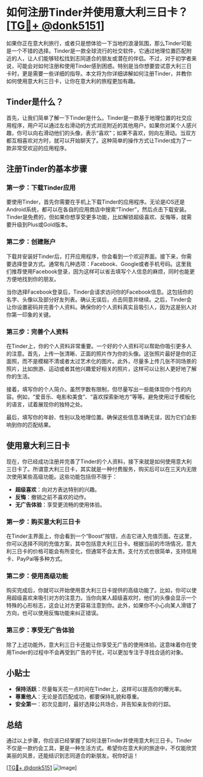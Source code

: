 # 如何注册Tinder并使用意大利三日卡？[[TG💪+ @donk5151](https://t.me/s/donk5151)]

如果你正在意大利旅行，或者只是想体验一下当地的浪漫氛围，那么Tinder可能是一个不错的选择。Tinder是一款全球流行的社交软件，它通过地理位置匹配附近的人，让人们能够轻松找到志同道合的朋友或潜在的伴侣。不过，对于初学者来说，可能会对如何注册和使用Tinder感到困惑。特别是当你想要尝试意大利三日卡时，更是需要一些详细的指导。本文将为你详细讲解如何注册Tinder，并教你如何使用意大利三日卡，让你在意大利的旅程更加有趣。

## Tinder是什么？

首先，让我们简单了解一下Tinder是什么。Tinder是一款基于地理位置的社交应用程序，用户可以通过左右滑动的方式浏览附近的其他用户。如果你对某个人感兴趣，你可以向右滑动他们的头像，表示“喜欢”；如果不喜欢，则向左滑动。当双方都互相喜欢对方时，就可以开始聊天了。这种简单的操作方式让Tinder成为了一款非常受欢迎的应用程序。

## 注册Tinder的基本步骤

### 第一步：下载Tinder应用

要使用Tinder，首先你需要在手机上下载Tinder的应用程序。无论是iOS还是Android系统，都可以在各自的应用商店中搜索“Tinder”，然后点击下载安装。Tinder是免费的，但如果你想享受更多功能，比如解锁超级喜欢、反悔等，就需要升级到Plus或Gold版本。

### 第二步：创建账户

下载并安装好Tinder后，打开应用程序，你会看到一个欢迎界面。接下来，你需要选择登录方式。通常有几种选项：Facebook、Google或者手机号码。这里我们推荐使用Facebook登录，因为这样可以省去填写个人信息的麻烦，同时也能更方便地找到你的朋友。

当你选择Facebook登录后，Tinder会请求访问你的Facebook信息。这包括你的名字、头像以及部分好友列表。确认无误后，点击同意并继续。之后，Tinder会让你设置密码并完善个人资料。确保你的个人资料真实且吸引人，因为这是别人对你第一印象的关键。

### 第三步：完善个人资料

在Tinder上，你的个人资料非常重要。一个好的个人资料可以帮助你吸引更多人的注意。首先，上传一张清晰、正面的照片作为你的头像。这张照片最好是你的正面照，而不是模糊不清或者太过艺术化的图片。此外，尽量多上传几张不同场景的照片，比如旅游、运动或者其他兴趣爱好相关的照片，这样可以让别人更好地了解你的生活。

接着，填写你的个人简介。虽然字数有限制，但尽量写出一些能体现你个性的内容。例如，“爱音乐、电影和美食”、“喜欢探索新地方”等等。避免使用过于模板化的语言，试着展现你的独特之处。

最后，填写你的年龄、性别以及地理位置。确保这些信息准确无误，因为它们会影响到你的匹配结果。

## 使用意大利三日卡

现在，你已经成功注册并完善了Tinder的个人资料，接下来就是如何使用意大利三日卡了。所谓意大利三日卡，其实就是一种付费服务，购买后可以在三天内无限次使用某些高级功能。这些功能包括但不限于：

- **超级喜欢**：向对方表达特别的兴趣。
- **反悔**：撤销之前不喜欢的动作。
- **无广告体验**：享受更流畅的使用体验。

### 第一步：购买意大利三日卡

在Tinder主界面上，你会看到一个“Boost”按钮，点击它进入充值页面。在这里，你可以选择不同的充值方案，其中包括意大利三日卡。根据当前的市场情况，意大利三日卡的价格可能会有所变化，但通常不会太贵。支付方式也很简单，支持信用卡、PayPal等多种方式。

### 第二步：使用高级功能

购买完成后，你就可以开始使用意大利三日卡提供的高级功能了。比如，你可以使用超级喜欢来吸引对方的注意力。当你向某人超级喜欢时，他们的头像会显示一个特殊的心形标志，这会让对方更容易注意到你。此外，如果你不小心向某人滑错了方向，也可以使用反悔功能来纠正错误。

### 第三步：享受无广告体验

除了上述功能外，意大利三日卡还能让你享受无广告的使用体验。这意味着你在使用Tinder的过程中不会再受到广告的干扰，可以更加专注于寻找合适的对象。

## 小贴士

- **保持活跃**：尽量每天花一点时间在Tinder上，这样可以提高你的曝光率。
- **尊重他人**：无论是否匹配成功，都要保持礼貌和尊重。
- **安全第一**：初次见面时，最好选择公共场合，并告知亲友你的行踪。

## 总结

通过以上步骤，你应该已经掌握了如何注册Tinder并使用意大利三日卡。Tinder不仅是一款约会工具，更是一种生活方式。希望你在意大利的旅途中，不仅能欣赏美丽的风景，还能结识到志同道合的新朋友。祝你好运！

[[TG💪+ @donk5151](https://t.me/s/donk5151) ![Image](https://i.postimg.cc/rwNCRYN7/Snipaste-2025-04-30-17-27-05.png)]